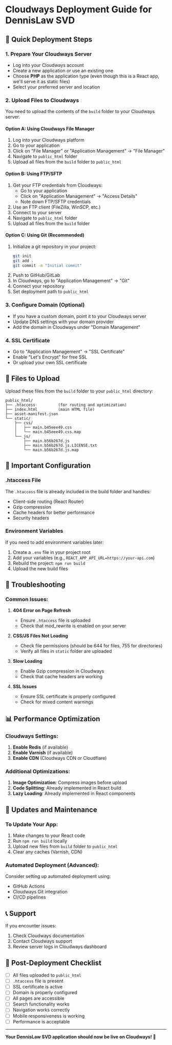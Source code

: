 # Cloudways Deployment Guide for DennisLaw SVD

## 🚀 Quick Deployment Steps

### 1. Prepare Your Cloudways Server
- Log into your Cloudways account
- Create a new application or use an existing one
- Choose **PHP** as the application type (even though this is a React app, we'll serve it as static files)
- Select your preferred server and location

### 2. Upload Files to Cloudways
You need to upload the contents of the `build` folder to your Cloudways server.

#### Option A: Using Cloudways File Manager
1. Log into your Cloudways platform
2. Go to your application
3. Click on "File Manager" or "Application Management" → "File Manager"
4. Navigate to `public_html` folder
5. Upload all files from the `build` folder to `public_html`

#### Option B: Using FTP/SFTP
1. Get your FTP credentials from Cloudways:
   - Go to your application
   - Click on "Application Management" → "Access Details"
   - Note down FTP/SFTP credentials
2. Use an FTP client (FileZilla, WinSCP, etc.)
3. Connect to your server
4. Navigate to `public_html` folder
5. Upload all files from the `build` folder

#### Option C: Using Git (Recommended)
1. Initialize a git repository in your project:
   ```bash
   git init
   git add .
   git commit -m "Initial commit"
   ```
2. Push to GitHub/GitLab
3. In Cloudways, go to "Application Management" → "Git"
4. Connect your repository
5. Set deployment path to `public_html`

### 3. Configure Domain (Optional)
- If you have a custom domain, point it to your Cloudways server
- Update DNS settings with your domain provider
- Add the domain in Cloudways under "Domain Management"

### 4. SSL Certificate
- Go to "Application Management" → "SSL Certificate"
- Enable "Let's Encrypt" for free SSL
- Or upload your own SSL certificate

## 📁 Files to Upload

Upload these files from the `build` folder to your `public_html` directory:

```
public_html/
├── .htaccess          (for routing and optimization)
├── index.html         (main HTML file)
├── asset-manifest.json
└── static/
    ├── css/
    │   ├── main.b45eee49.css
    │   └── main.b45eee49.css.map
    └── js/
        ├── main.b56b267d.js
        ├── main.b56b267d.js.LICENSE.txt
        └── main.b56b267d.js.map
```

## 🔧 Important Configuration

### .htaccess File
The `.htaccess` file is already included in the build folder and handles:
- Client-side routing (React Router)
- Gzip compression
- Cache headers for better performance
- Security headers

### Environment Variables
If you need to add environment variables later:
1. Create a `.env` file in your project root
2. Add your variables (e.g., `REACT_APP_API_URL=https://your-api.com`)
3. Rebuild the project: `npm run build`
4. Upload the new build files

## 🚨 Troubleshooting

### Common Issues:

1. **404 Error on Page Refresh**
   - Ensure `.htaccess` file is uploaded
   - Check that mod_rewrite is enabled on your server

2. **CSS/JS Files Not Loading**
   - Check file permissions (should be 644 for files, 755 for directories)
   - Verify all files in `static` folder are uploaded

3. **Slow Loading**
   - Enable Gzip compression in Cloudways
   - Check that cache headers are working

4. **SSL Issues**
   - Ensure SSL certificate is properly configured
   - Check for mixed content warnings

## 📊 Performance Optimization

### Cloudways Settings:
1. **Enable Redis** (if available)
2. **Enable Varnish** (if available)
3. **Enable CDN** (Cloudways CDN or Cloudflare)

### Additional Optimizations:
1. **Image Optimization**: Compress images before upload
2. **Code Splitting**: Already implemented in React build
3. **Lazy Loading**: Already implemented in React components

## 🔄 Updates and Maintenance

### To Update Your App:
1. Make changes to your React code
2. Run `npm run build` locally
3. Upload new files from `build` folder to `public_html`
4. Clear any caches (Varnish, CDN)

### Automated Deployment (Advanced):
Consider setting up automated deployment using:
- GitHub Actions
- Cloudways Git integration
- CI/CD pipelines

## 📞 Support

If you encounter issues:
1. Check Cloudways documentation
2. Contact Cloudways support
3. Review server logs in Cloudways dashboard

## 🎯 Post-Deployment Checklist

- [ ] All files uploaded to `public_html`
- [ ] `.htaccess` file is present
- [ ] SSL certificate is active
- [ ] Domain is properly configured
- [ ] All pages are accessible
- [ ] Search functionality works
- [ ] Navigation works correctly
- [ ] Mobile responsiveness is working
- [ ] Performance is acceptable

---

**Your DennisLaw SVD application should now be live on Cloudways! 🎉**
